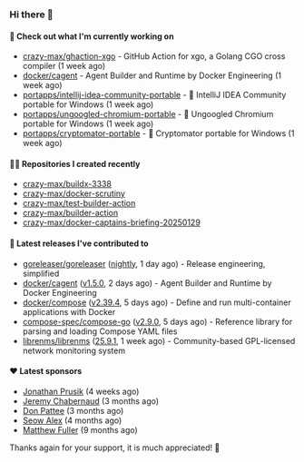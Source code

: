 ### Hi there 👋

#### 👷 Check out what I'm currently working on

- [crazy-max/ghaction-xgo](https://github.com/crazy-max/ghaction-xgo) - GitHub Action for xgo, a Golang CGO cross compiler (1 week ago)
- [docker/cagent](https://github.com/docker/cagent) - Agent Builder and Runtime by Docker Engineering (1 week ago)
- [portapps/intellij-idea-community-portable](https://github.com/portapps/intellij-idea-community-portable) - 🚀 IntelliJ IDEA Community portable for Windows (1 week ago)
- [portapps/ungoogled-chromium-portable](https://github.com/portapps/ungoogled-chromium-portable) - 🚀 Ungoogled Chromium portable for Windows (1 week ago)
- [portapps/cryptomator-portable](https://github.com/portapps/cryptomator-portable) - 🚀 Cryptomator portable for Windows (1 week ago)

#### 👨‍💻 Repositories I created recently

- [crazy-max/buildx-3338](https://github.com/crazy-max/buildx-3338)
- [crazy-max/docker-scrutiny](https://github.com/crazy-max/docker-scrutiny)
- [crazy-max/test-builder-action](https://github.com/crazy-max/test-builder-action)
- [crazy-max/builder-action](https://github.com/crazy-max/builder-action)
- [crazy-max/docker-captains-briefing-20250129](https://github.com/crazy-max/docker-captains-briefing-20250129)

#### 🚀 Latest releases I've contributed to

- [goreleaser/goreleaser](https://github.com/goreleaser/goreleaser) ([nightly](https://github.com/goreleaser/goreleaser/releases/tag/nightly), 1 day ago) - Release engineering, simplified
- [docker/cagent](https://github.com/docker/cagent) ([v1.5.0](https://github.com/docker/cagent/releases/tag/v1.5.0), 2 days ago) - Agent Builder and Runtime by Docker Engineering
- [docker/compose](https://github.com/docker/compose) ([v2.39.4](https://github.com/docker/compose/releases/tag/v2.39.4), 5 days ago) - Define and run multi-container applications with Docker
- [compose-spec/compose-go](https://github.com/compose-spec/compose-go) ([v2.9.0](https://github.com/compose-spec/compose-go/releases/tag/v2.9.0), 5 days ago) - Reference library for parsing and loading Compose YAML files
- [librenms/librenms](https://github.com/librenms/librenms) ([25.9.1](https://github.com/librenms/librenms/releases/tag/25.9.1), 1 week ago) - Community-based GPL-licensed network monitoring system

#### ❤️ Latest sponsors
- [Jonathan Prusik](https://github.com/jprusik) (4 weeks ago)
- [Jeremy Chabernaud](https://github.com/djerfy) (3 months ago)
- [Don Pattee](https://github.com/DPattee) (3 months ago)
- [Seow Alex](https://github.com/seowalex) (4 months ago)
- [Matthew Fuller](https://github.com/mathematics333) (9 months ago)

Thanks again for your support, it is much appreciated! 🙏
